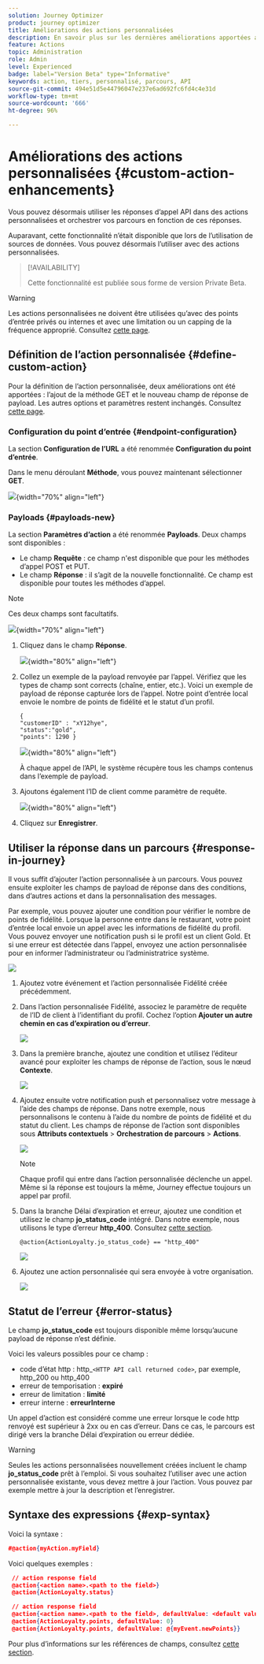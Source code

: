 ```yaml
---
solution: Journey Optimizer
product: journey optimizer
title: Améliorations des actions personnalisées
description: En savoir plus sur les dernières améliorations apportées aux actions personnalisées
feature: Actions
topic: Administration
role: Admin
level: Experienced
badge: label="Version Beta" type="Informative"
keywords: action, tiers, personnalisé, parcours, API
source-git-commit: 494e51d5e44796047e237e6ad692fc6fd4c4e31d
workflow-type: tm+mt
source-wordcount: '666'
ht-degree: 96%

---
```


# Améliorations des actions personnalisées {#custom-action-enhancements}

Vous pouvez désormais utiliser les réponses d’appel API dans des actions personnalisées et orchestrer vos parcours en fonction de ces réponses.

Auparavant, cette fonctionnalité n’était disponible que lors de l’utilisation de sources de données. Vous pouvez désormais l’utiliser avec des actions personnalisées.

>[!AVAILABILITY]
>
>Cette fonctionnalité est publiée sous forme de version Private Beta.

>[!WARNING]
>
>Les actions personnalisées ne doivent être utilisées qu’avec des points d’entrée privés ou internes et avec une limitation ou un capping de la fréquence approprié. Consultez [cette page](../configuration/external-systems.md).

## Définition de l’action personnalisée {#define-custom-action}

Pour la définition de l’action personnalisée, deux améliorations ont été apportées : l’ajout de la méthode GET et le nouveau champ de réponse de payload. Les autres options et paramètres restent inchangés. Consultez [cette page](../action/about-custom-action-configuration.md).

### Configuration du point d’entrée {#endpoint-configuration}

La section **Configuration de l’URL** a été renommée **Configuration du point d’entrée**.

Dans le menu déroulant **Méthode**, vous pouvez maintenant sélectionner **GET**.

![](assets/action-response1.png){width="70%" align="left"}

### Payloads {#payloads-new}

La section **Paramètres d’action** a été renommée **Payloads**. Deux champs sont disponibles :

* Le champ **Requête** : ce champ n&#39;est disponible que pour les méthodes d’appel POST et PUT.
* Le champ **Réponse** : il s’agit de la nouvelle fonctionnalité. Ce champ est disponible pour toutes les méthodes d’appel.

>[!NOTE]
> 
>Ces deux champs sont facultatifs.

![](assets/action-response2.png){width="70%" align="left"}

1. Cliquez dans le champ **Réponse**.

   ![](assets/action-response3.png){width="80%" align="left"}

1. Collez un exemple de la payload renvoyée par l’appel. Vérifiez que les types de champ sont corrects (chaîne, entier, etc.). Voici un exemple de payload de réponse capturée lors de l’appel. Notre point d’entrée local envoie le nombre de points de fidélité et le statut d’un profil.

   ```
   {
   "customerID" : "xY12hye",    
   "status":"gold",
   "points": 1290 }
   ```

   ![](assets/action-response4.png){width="80%" align="left"}

   À chaque appel de l’API, le système récupère tous les champs contenus dans l’exemple de payload.

1. Ajoutons également l’ID de client comme paramètre de requête.

   ![](assets/action-response9.png){width="80%" align="left"}

1. Cliquez sur **Enregistrer**.

## Utiliser la réponse dans un parcours {#response-in-journey}

Il vous suffit d’ajouter l’action personnalisée à un parcours. Vous pouvez ensuite exploiter les champs de payload de réponse dans des conditions, dans d’autres actions et dans la personnalisation des messages.

Par exemple, vous pouvez ajouter une condition pour vérifier le nombre de points de fidélité. Lorsque la personne entre dans le restaurant, votre point d’entrée local envoie un appel avec les informations de fidélité du profil. Vous pouvez envoyer une notification push si le profil est un client Gold. Et si une erreur est détectée dans l’appel, envoyez une action personnalisée pour en informer l’administrateur ou l’administratrice système.

![](assets/action-response5.png)

1. Ajoutez votre événement et l’action personnalisée Fidélité créée précédemment.

1. Dans l’action personnalisée Fidélité, associez le paramètre de requête de l’ID de client à l’identifiant du profil. Cochez l’option **Ajouter un autre chemin en cas d’expiration ou d’erreur**.

   ![](assets/action-response10.png)

1. Dans la première branche, ajoutez une condition et utilisez l’éditeur avancé pour exploiter les champs de réponse de l’action, sous le nœud **Contexte**.

   ![](assets/action-response6.png)

1. Ajoutez ensuite votre notification push et personnalisez votre message à l’aide des champs de réponse. Dans notre exemple, nous personnalisons le contenu à l’aide du nombre de points de fidélité et du statut du client. Les champs de réponse de l’action sont disponibles sous **Attributs contextuels** > **Orchestration de parcours** > **Actions**.

   ![](assets/action-response8.png)

   >[!NOTE]
   >
   >Chaque profil qui entre dans l’action personnalisée déclenche un appel. Même si la réponse est toujours la même, Journey effectue toujours un appel par profil.

1. Dans la branche Délai d’expiration et erreur, ajoutez une condition et utilisez le champ **jo_status_code** intégré. Dans notre exemple, nous utilisons le
   type d’erreur **http_400**. Consultez [cette section](#error-status).

   ```
   @action{ActionLoyalty.jo_status_code} == "http_400"
   ```

   ![](assets/action-response7.png)

1. Ajoutez une action personnalisée qui sera envoyée à votre organisation.

   ![](assets/action-response11.png)

## Statut de l’erreur {#error-status}

Le champ **jo_status_code** est toujours disponible même lorsqu’aucune payload de réponse n’est définie.

Voici les valeurs possibles pour ce champ :

* code d’état http : http_`<HTTP API call returned code>`, par exemple, http_200 ou http_400
* erreur de temporisation : **expiré**
* erreur de limitation : **limité**
* erreur interne : **erreurInterne**

Un appel d’action est considéré comme une erreur lorsque le code http renvoyé est supérieur à 2xx ou en cas d’erreur. Dans ce cas, le parcours est dirigé vers la branche Délai d’expiration ou erreur dédiée.

>[!WARNING]
>
>Seules les actions personnalisées nouvellement créées incluent le champ **jo_status_code** prêt à l’emploi. Si vous souhaitez l’utiliser avec une action personnalisée existante, vous devez mettre à jour l’action. Vous pouvez par exemple mettre à jour la description et l’enregistrer.

## Syntaxe des expressions {#exp-syntax}

Voici la syntaxe :

```json
#@action{myAction.myField} 
```

Voici quelques exemples :

```json
 // action response field
 @action{<action name>.<path to the field>}
 @action{ActionLoyalty.status}
```

```json
 // action response field
 @action{<action name>.<path to the field>, defaultValue: <default value expression>}
 @action{ActionLoyalty.points, defaultValue: 0}
 @action{ActionLoyalty.points, defaultValue: @{myEvent.newPoints}}
```

Pour plus d’informations sur les références de champs, consultez [cette section](../building-journeys/expression/field-references.md).

